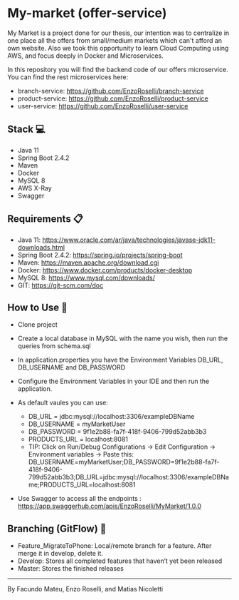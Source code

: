 # My-market (offer-service)

My Market is a project done for our thesis, our intention was to centralize in one place all the offers from small/medium markets which can't afford an own website. Also we took this opportunity to learn Cloud Computing using AWS, and focus deeply in Docker and Microservices.

In this repository you will find the backend code of our offers microservice. You can find the rest microservices here:
- branch-service: https://github.com/EnzoRoselli/branch-service
- product-service: https://github.com/EnzoRoselli/product-service
- user-service: https://github.com/EnzoRoselli/user-service

## Stack :computer:
- Java 11
- Spring Boot 2.4.2
- Maven
- Docker
- MySQL 8
- AWS X-Ray
- Swagger

## Requirements :clipboard:
- Java 11: https://www.oracle.com/ar/java/technologies/javase-jdk11-downloads.html
- Spring Boot 2.4.2: https://spring.io/projects/spring-boot
- Maven: https://maven.apache.org/download.cgi
- Docker: https://www.docker.com/products/docker-desktop
- MySQL 8: https://www.mysql.com/downloads/
- GIT: https://git-scm.com/doc

## How to Use :pencil:
- Clone project
- Create a local database in MySQL with the name you wish, then run the queries from schema.sql
- In application.properties you have the Environment Variables DB_URL, DB_USERNAME and DB_PASSWORD
- Configure the Environment Variables in your IDE and then run the application.
- As default vaules you can use:
  - DB_URL = jdbc:mysql://localhost:3306/exampleDBName
  - DB_USERNAME = myMarketUser
  - DB_PASSWORD = 9f1e2b88-fa7f-418f-9406-799d52abb3b3
  - PRODUCTS_URL = localhost:8081
  - TIP: Click on Run/Debug Configurations -> Edit Configuration -> Environment variables -> Paste this: DB_USERNAME=myMarketUser;DB_PASSWORD=9f1e2b88-fa7f-418f-9406-799d52abb3b3;DB_URL=jdbc:mysql://localhost:3306/exampleDBName;PRODUCTS_URL=localhost:8081

- Use Swagger to access all the endpoints : https://app.swaggerhub.com/apis/EnzoRoselli/MyMarket/1.0.0

## Branching (GitFlow) :sparkler:
- Feature_MigrateToPhone: Local/remote branch for a feature. After merge it in develop, delete it.
- Develop: Stores all completed features that haven’t yet been released
- Master: Stores the finished releases

 
---
By Facundo Mateu, Enzo Roselli, and Matias Nicoletti
